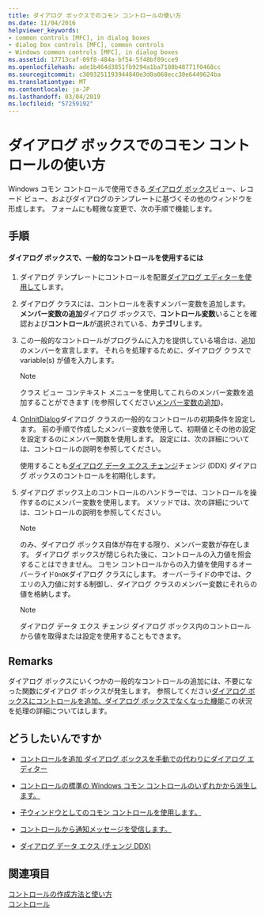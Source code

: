 ```yaml
---
title: ダイアログ ボックスでのコモン コントロールの使い方
ms.date: 11/04/2016
helpviewer_keywords:
- common controls [MFC], in dialog boxes
- dialog box controls [MFC], common controls
- Windows common controls [MFC], in dialog boxes
ms.assetid: 17713caf-09f8-484a-bf54-5f48bf09cce9
ms.openlocfilehash: ade1b464d3851fb9294a1ba7180b48771f0468cc
ms.sourcegitcommit: c3093251193944840e3d0a068ecc30e6449624ba
ms.translationtype: MT
ms.contentlocale: ja-JP
ms.lasthandoff: 03/04/2019
ms.locfileid: "57259192"
---
```

# <a name="using-common-controls-in-a-dialog-box"></a>ダイアログ ボックスでのコモン コントロールの使い方

Windows コモン コントロールで使用できる[ ダイアログ ボックス](../mfc/dialog-boxes.md)ビュー、レコード ビュー、およびダイアログのテンプレートに基づくその他のウィンドウを形成します。 フォームにも軽微な変更で、次の手順で機能します。

## <a name="procedures"></a>手順

#### <a name="to-use-a-common-control-in-a-dialog-box"></a>ダイアログ ボックスで、一般的なコントロールを使用するには

1. ダイアログ テンプレートにコントロールを配置[ダイアログ エディターを使用して](../mfc/using-the-dialog-editor-to-add-controls.md)します。

1. ダイアログ クラスには、コントロールを表すメンバー変数を追加します。 **メンバー変数の追加**ダイアログ ボックスで、**コントロール変数**いることを確認および**コントロール**が選択されている、**カテゴリ**します。

1. この一般的なコントロールがプログラムに入力を提供している場合は、追加のメンバーを宣言します。 それらを処理するために、ダイアログ クラスで variable(s) が値を入力します。

    > [!NOTE]
    >  クラス ビュー コンテキスト メニューを使用してこれらのメンバー変数を追加することができます (を参照してください[メンバー変数の追加](../ide/adding-a-member-variable-visual-cpp.md))。

1. [OnInitDialog](../mfc/reference/cdialog-class.md#oninitdialog)ダイアログ クラスの一般的なコントロールの初期条件を設定します。 前の手順で作成したメンバー変数を使用して、初期値とその他の設定を設定するのにメンバー関数を使用します。 設定には、次の詳細については、コントロールの説明を参照してください。

   使用することも[ダイアログ データ エクス チェンジ](../mfc/dialog-data-exchange-and-validation.md)チェンジ (DDX) ダイアログ ボックスのコントロールを初期化します。

1. ダイアログ ボックス上のコントロールのハンドラーでは、コントロールを操作するのにメンバー変数を使用します。 メソッドでは、次の詳細については、コントロールの説明を参照してください。

    > [!NOTE]
    >  のみ、ダイアログ ボックス自体が存在する限り、メンバー変数が存在します。 ダイアログ ボックスが閉じられた後に、コントロールの入力値を照会することはできません。 コモン コントロールからの入力値を使用するオーバーライド`OnOK`ダイアログ クラスにします。 オーバーライドの中では、クエリの入力値に対する制御し、ダイアログ クラスのメンバー変数にそれらの値を格納します。

    > [!NOTE]
    >  ダイアログ データ エクス チェンジ ダイアログ ボックス内のコントロールから値を取得または設定を使用することもできます。

## <a name="remarks"></a>Remarks

ダイアログ ボックスにいくつかの一般的なコントロールの追加には、不要になった関数にダイアログ ボックスが発生します。 参照してください[ダイアログ ボックスにコントロールを追加、ダイアログ ボックスでなくなった機能](../windows/adding-controls-to-a-dialog-causes-the-dialog-to-no-longer-function.md)この状況を処理の詳細についてはします。

## <a name="what-do-you-want-to-do"></a>どうしたいんですか

- [コントロールを追加 ダイアログ ボックスを手動での代わりにダイアログ エディター](../mfc/adding-controls-by-hand.md)

- [コントロールの標準の Windows コモン コントロールのいずれかから派生します。](../mfc/deriving-controls-from-a-standard-control.md)

- [子ウィンドウとしてのコモン コントロールを使用します。](../mfc/using-a-common-control-as-a-child-window.md)

- [コントロールから通知メッセージを受信します。](../mfc/receiving-notification-from-common-controls.md)

- [ダイアログ データ エクス (チェンジ DDX)](../mfc/dialog-data-exchange-and-validation.md)

## <a name="see-also"></a>関連項目

[コントロールの作成方法と使い方](../mfc/making-and-using-controls.md)<br/>
[コントロール](../mfc/controls-mfc.md)
